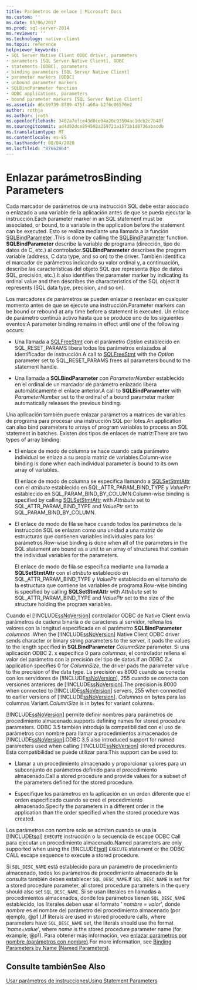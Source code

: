 ```yaml
---
title: Parámetros de enlace | Microsoft Docs
ms.custom: ''
ms.date: 03/06/2017
ms.prod: sql-server-2014
ms.reviewer: ''
ms.technology: native-client
ms.topic: reference
helpviewer_keywords:
- SQL Server Native Client ODBC driver, parameters
- parameters [SQL Server Native Client], ODBC
- statements [ODBC], parameters
- binding parameters [SQL Server Native Client]
- parameter markers [ODBC]
- unbound parameter markers
- SQLBindParameter function
- ODBC applications, parameters
- bound parameter markers [SQL Server Native Client]
ms.assetid: d6c69739-8f89-475f-a60a-b2f6c06576e2
author: rothja
ms.author: jroth
ms.openlocfilehash: 3402a7efce43d0ce94a20c93504ac1dcb2c7b48f
ms.sourcegitcommit: ad4d92dce894592a259721a1571b1d8736abacdb
ms.translationtype: MT
ms.contentlocale: es-ES
ms.lasthandoff: 08/04/2020
ms.locfileid: "87662864"
---
```

# <a name="binding-parameters"></a><span data-ttu-id="bd955-102">Enlazar parámetros</span><span class="sxs-lookup"><span data-stu-id="bd955-102">Binding Parameters</span></span>
  <span data-ttu-id="bd955-103">Cada marcador de parámetros de una instrucción SQL debe estar asociado o enlazado a una variable de la aplicación antes de que se pueda ejecutar la instrucción.</span><span class="sxs-lookup"><span data-stu-id="bd955-103">Each parameter marker in an SQL statement must be associated, or bound, to a variable in the application before the statement can be executed.</span></span> <span data-ttu-id="bd955-104">Esto se realiza mediante una llamada a la función [SQLBindParameter](../native-client-odbc-api/sqlbindparameter.md) .</span><span class="sxs-lookup"><span data-stu-id="bd955-104">This is done by calling the [SQLBindParameter](../native-client-odbc-api/sqlbindparameter.md) function.</span></span> <span data-ttu-id="bd955-105">**SQLBindParameter** describe la variable de programa (dirección, tipo de datos de C, etc.) al controlador.</span><span class="sxs-lookup"><span data-stu-id="bd955-105">**SQLBindParameter** describes the program variable (address, C data type, and so on) to the driver.</span></span> <span data-ttu-id="bd955-106">También identifica el marcador de parámetros indicando su valor ordinal y, a continuación, describe las características del objeto SQL que representa (tipo de datos SQL, precisión, etc.).</span><span class="sxs-lookup"><span data-stu-id="bd955-106">It also identifies the parameter marker by indicating its ordinal value and then describes the characteristics of the SQL object it represents (SQL data type, precision, and so on).</span></span>

 <span data-ttu-id="bd955-107">Los marcadores de parámetros se pueden enlazar o reenlazar en cualquier momento antes de que se ejecute una instrucción.</span><span class="sxs-lookup"><span data-stu-id="bd955-107">Parameter markers can be bound or rebound at any time before a statement is executed.</span></span> <span data-ttu-id="bd955-108">Un enlace de parámetro continúa activo hasta que se produce uno de los siguientes eventos:</span><span class="sxs-lookup"><span data-stu-id="bd955-108">A parameter binding remains in effect until one of the following occurs:</span></span>

-   <span data-ttu-id="bd955-109">Una llamada a [SQLFreeStmt](../native-client-odbc-api/sqlfreestmt.md) con el parámetro *Option* establecido en SQL_RESET_PARAMS libera todos los parámetros enlazados al identificador de instrucción.</span><span class="sxs-lookup"><span data-stu-id="bd955-109">A call to [SQLFreeStmt](../native-client-odbc-api/sqlfreestmt.md) with the *Option* parameter set to SQL_RESET_PARAMS frees all parameters bound to the statement handle.</span></span>

-   <span data-ttu-id="bd955-110">Una llamada a **SQLBindParameter** con *ParameterNumber* establecido en el ordinal de un marcador de parámetro enlazado libera automáticamente el enlace anterior.</span><span class="sxs-lookup"><span data-stu-id="bd955-110">A call to **SQLBindParameter** with *ParameterNumber* set to the ordinal of a bound parameter marker automatically releases the previous binding.</span></span>

 <span data-ttu-id="bd955-111">Una aplicación también puede enlazar parámetros a matrices de variables de programa para procesar una instrucción SQL por lotes.</span><span class="sxs-lookup"><span data-stu-id="bd955-111">An application can also bind parameters to arrays of program variables to process an SQL statement in batches.</span></span> <span data-ttu-id="bd955-112">Existen dos tipos de enlaces de matriz:</span><span class="sxs-lookup"><span data-stu-id="bd955-112">There are two types of array binding:</span></span>

-   <span data-ttu-id="bd955-113">El enlace de modo de columna se hace cuando cada parámetro individual se enlaza a su propia matriz de variables.</span><span class="sxs-lookup"><span data-stu-id="bd955-113">Column-wise binding is done when each individual parameter is bound to its own array of variables.</span></span>

     <span data-ttu-id="bd955-114">El enlace de modo de columna se especifica llamando a [SQLSetStmtAttr](../native-client-odbc-api/sqlsetstmtattr.md) con el *atributo* establecido en SQL_ATTR_PARAM_BIND_TYPE y *ValuePtr* establecido en SQL_PARAM_BIND_BY_COLUMN.</span><span class="sxs-lookup"><span data-stu-id="bd955-114">Column-wise binding is specified by calling [SQLSetStmtAttr](../native-client-odbc-api/sqlsetstmtattr.md) with *Attribute* set to SQL_ATTR_PARAM_BIND_TYPE and *ValuePtr* set to SQL_PARAM_BIND_BY_COLUMN.</span></span>

-   <span data-ttu-id="bd955-115">El enlace de modo de fila se hace cuando todos los parámetros de la instrucción SQL se enlazan como una unidad a una matriz de estructuras que contienen variables individuales para los parámetros.</span><span class="sxs-lookup"><span data-stu-id="bd955-115">Row-wise binding is done when all of the parameters in the SQL statement are bound as a unit to an array of structures that contain the individual variables for the parameters.</span></span>

     <span data-ttu-id="bd955-116">El enlace de modo de fila se especifica mediante una llamada a **SQLSetStmtAttr** con el *atributo* establecido en SQL_ATTR_PARAM_BIND_TYPE y *ValuePtr* establecido en el tamaño de la estructura que contiene las variables de programa.</span><span class="sxs-lookup"><span data-stu-id="bd955-116">Row-wise binding is specified by calling **SQLSetStmtAttr** with *Attribute* set to SQL_ATTR_PARAM_BIND_TYPE and *ValuePtr* set to the size of the structure holding the program variables.</span></span>

 <span data-ttu-id="bd955-117">Cuando el [!INCLUDE[ssNoVersion](../../includes/ssnoversion-md.md)] controlador ODBC de Native Client envía parámetros de cadena binaria o de caracteres al servidor, rellena los valores con la longitud especificada en el parámetro **SQLBindParameter** *columnas* .</span><span class="sxs-lookup"><span data-stu-id="bd955-117">When the [!INCLUDE[ssNoVersion](../../includes/ssnoversion-md.md)] Native Client ODBC driver sends character or binary string parameters to the server, it pads the values to the length specified in **SQLBindParameter** *ColumnSize* parameter.</span></span> <span data-ttu-id="bd955-118">Si una aplicación ODBC 2. x especifica 0 para *columnas*, el controlador rellena el valor del parámetro con la precisión del tipo de datos.</span><span class="sxs-lookup"><span data-stu-id="bd955-118">If an ODBC 2.x application specifies 0 for *ColumnSize*, the driver pads the parameter value to the precision of the data type.</span></span> <span data-ttu-id="bd955-119">La precisión es 8000 cuando se conecta con los servidores de [!INCLUDE[ssNoVersion](../../includes/ssnoversion-md.md)], 255 cuando se conecta con versiones anteriores de [!INCLUDE[ssNoVersion](../../includes/ssnoversion-md.md)].</span><span class="sxs-lookup"><span data-stu-id="bd955-119">The precision is 8000 when connected to [!INCLUDE[ssNoVersion](../../includes/ssnoversion-md.md)] servers, 255 when connected to earlier versions of [!INCLUDE[ssNoVersion](../../includes/ssnoversion-md.md)].</span></span> <span data-ttu-id="bd955-120">*Columnas* en bytes para las columnas Variant.</span><span class="sxs-lookup"><span data-stu-id="bd955-120">*ColumnSize* is in bytes for variant columns.</span></span>

 [!INCLUDE[ssNoVersion](../../includes/ssnoversion-md.md)] <span data-ttu-id="bd955-121">permite definir nombres para parámetros de procedimiento almacenado.</span><span class="sxs-lookup"><span data-stu-id="bd955-121">supports defining names for stored procedure parameters.</span></span> <span data-ttu-id="bd955-122">ODBC 3.5 también introdujo la compatibilidad con el uso de parámetros con nombre para llamar a procedimientos almacenados de [!INCLUDE[ssNoVersion](../../includes/ssnoversion-md.md)].</span><span class="sxs-lookup"><span data-stu-id="bd955-122">ODBC 3.5 also introduced support for named parameters used when calling [!INCLUDE[ssNoVersion](../../includes/ssnoversion-md.md)] stored procedures.</span></span> <span data-ttu-id="bd955-123">Esta compatibilidad se puede utilizar para:</span><span class="sxs-lookup"><span data-stu-id="bd955-123">This support can be used to:</span></span>

-   <span data-ttu-id="bd955-124">Llamar a un procedimiento almacenado y proporcionar valores para un subconjunto de parámetros definido para el procedimiento almacenado.</span><span class="sxs-lookup"><span data-stu-id="bd955-124">Call a stored procedure and provide values for a subset of the parameters defined for the stored procedure.</span></span>

-   <span data-ttu-id="bd955-125">Especifique los parámetros en la aplicación en un orden diferente que el orden especificado cuando se creó el procedimiento almacenado.</span><span class="sxs-lookup"><span data-stu-id="bd955-125">Specify the parameters in a different order in the application than the order specified when the stored procedure was created.</span></span>

 <span data-ttu-id="bd955-126">Los parámetros con nombre solo se admiten cuando se usa la [!INCLUDE[tsql](../../includes/tsql-md.md)] `EXECUTE` instrucción o la secuencia de escape ODBC Call para ejecutar un procedimiento almacenado.</span><span class="sxs-lookup"><span data-stu-id="bd955-126">Named parameters are only supported when using the [!INCLUDE[tsql](../../includes/tsql-md.md)] `EXECUTE` statement or the ODBC CALL escape sequence to execute a stored procedure.</span></span>

 <span data-ttu-id="bd955-127">Si `SQL_DESC_NAME` está establecido para un parámetro de procedimiento almacenado, todos los parámetros de procedimiento almacenado de la consulta también deben establecer `SQL_DESC_NAME`.</span><span class="sxs-lookup"><span data-stu-id="bd955-127">If `SQL_DESC_NAME` is set for a stored procedure parameter, all stored procedure parameters in the query should also set `SQL_DESC_NAME`.</span></span>  <span data-ttu-id="bd955-128">Si se usan literales en llamadas a procedimientos almacenados, donde los parámetros tienen `SQL_DESC_NAME` establecido, los literales deben usar el formato *' nombre* = *valor*', donde *nombre* es el nombre del parámetro del procedimiento almacenado (por ejemplo, @p1 ).</span><span class="sxs-lookup"><span data-stu-id="bd955-128">If literals are used in stored procedure calls, where parameters have `SQL_DESC_NAME` set, the literals should use the format *'name*=*value*', where *name* is the stored procedure parameter name (for example, @p1).</span></span> <span data-ttu-id="bd955-129">Para obtener más información, vea [enlazar parámetros por nombre (parámetros con nombre)](https://go.microsoft.com/fwlink/?LinkId=167215).</span><span class="sxs-lookup"><span data-stu-id="bd955-129">For more information, see [Binding Parameters by Name (Named Parameters)](https://go.microsoft.com/fwlink/?LinkId=167215).</span></span>

## <a name="see-also"></a><span data-ttu-id="bd955-130">Consulte también</span><span class="sxs-lookup"><span data-stu-id="bd955-130">See Also</span></span>
 [<span data-ttu-id="bd955-131">Usar parámetros de instrucciones</span><span class="sxs-lookup"><span data-stu-id="bd955-131">Using Statement Parameters</span></span>](using-statement-parameters.md)



